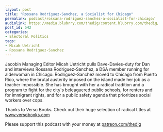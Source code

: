 ```yaml
---
layout: post
title: "Rossana Rodríguez-Sanchez, a Socialist for Chicago"
permalink: podcast/rossana-rodriguez-sanchez-a-socialist-for-chicago/
audiolink: https://media.blubrry.com/thedig/content.blubrry.com/thedig/The_Dig_-_EP_158_-_Rodriguez-Sanchez.mp3
post_id: 542
categories: 
- Electoral Politics
tags: 
- Micah Uetricht
- Rossana Rodríguez-Sanchez
---
```


Jacobin Managing Editor Micah Uetricht pulls Dave-Davies-duty for Dan and interviews Rossana Rodríguez-Sanchez, a DSA member running for alderwoman in Chicago. Rodríguez-Sanchez moved to Chicago from Puerto Rico, where the brutal austerity imposed on the island made her job as a teacher impossible. She has brought with her a radical tradition and a program to fight for the city's beleaguered public schools, for renters and for immigrant rights, and for a public safety agenda that prioritizes social workers over cops.

Thanks to Verso Books. Check out their huge selection of radical titles at www.versobooks.com

Please support this podcast with your money at [patreon.com/thedig](http://www.patreon.com/TheDig) 